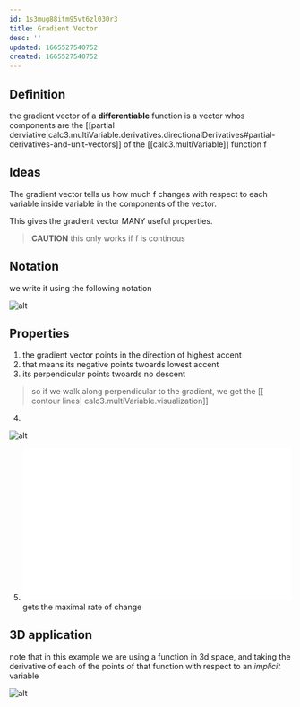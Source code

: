```yaml
---
id: 1s3mug88itm95vt6zl030r3
title: Gradient Vector
desc: ''
updated: 1665527540752
created: 1665527540752
---
```


## Definition

the gradient vector of a **differentiable** function is a vector whos components are the [[partial derviative|calc3.multiVariable.derivatives.directionalDerivatives#partial-derivatives-and-unit-vectors]] of the [[calc3.multiVariable]] function f


## Ideas

The gradient vector tells us how much f changes with respect to each variable inside variable in the components of the vector.

This gives the gradient vector MANY useful properties.

> **CAUTION** this only works if f is continous

## Notation

we write it using the following notation

![alt](./assets/images/gradient_vector.svg)


## Properties

1. the gradient vector points in the direction of highest accent
2. that means its negative points twoards lowest accent
3. its perpendicular points twoards no descent 
> so if we walk along perpendicular to the gradient, we get the [[ contour lines| calc3.multiVariable.visualization]]

4.
![alt](./assets/images/gradient_tangent_equation.svg)

5. ![alt](./assets/images/gradient_absolute.svg) gets the maximal rate of change


## 3D application

note that in this example we are using a function in 3d space, and taking the derivative of each of the points of that function with respect to an *implicit* variable

![alt](./assets/images/gradient_3d_example.svg)



